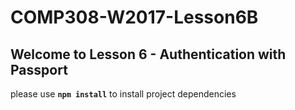# COMP308-W2017-Lesson6B

## Welcome to Lesson 6 - Authentication with Passport

please use **`npm install`** to install project dependencies
